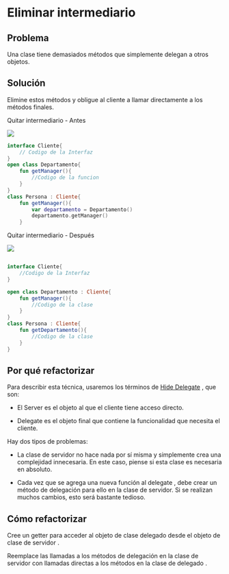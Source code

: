 # Eliminar intermediario

## Problema

Una clase tiene demasiados métodos que simplemente delegan a otros objetos.

## Solución

Elimine estos métodos y obligue al cliente a llamar directamente a los métodos finales.

Quitar intermediario - Antes

![](https://refactoring.guru/images/refactoring/diagrams/Remove%20Middle%20Man%20-%20Before.png?id=f51110f3e0d4423b3f9088e92fc3dce4)

```Kotlin
interface Cliente{
    // Codigo de la Interfaz 
}
open class Departamento{
    fun getManager(){
        //Codigo de la funcion 
    }
}
class Persona : Cliente{
    fun getManager(){
        var departamento = Departamento()
        departamento.getManager()
    }

```


Quitar intermediario - Después

![](https://refactoring.guru/images/refactoring/diagrams/Remove%20Middle%20Man%20-%20After.png?id=f7de1016e76545f7c51af09463ce5f4c)

``` kotlin 

interface Cliente{
    //Codigo de la Interfaz 
}

open class Departamento : Cliente{
    fun getManager(){
        //Codigo de la clase 
    }
}
class Persona : Cliente{
    fun getDepartamento(){
        //Codigo de la clase
    }
}
```

## Por qué refactorizar

Para describir esta técnica, usaremos los términos de [Hide Delegate](https://github.com/IES-Rafael-Alberti/EDES-P4.3.1-Refactoring/blob/main/RefactoringPattern/HideDelegate.md) , que son:

- El Server es el objeto al que el cliente tiene acceso directo.

- Delegate es el objeto final que contiene la funcionalidad que necesita el cliente.

Hay dos tipos de problemas:

- La clase de servidor no hace nada por sí misma y simplemente crea una complejidad innecesaria. En este caso, piense si esta clase es necesaria en absoluto.

- Cada vez que se agrega una nueva función al delegate , debe crear un método de delegación para ello en la clase de servidor. Si se realizan muchos cambios, esto será bastante tedioso.

## Cómo refactorizar

Cree un getter para acceder al objeto de clase delegado desde el objeto de clase de servidor .

Reemplace las llamadas a los métodos de delegación en la clase de servidor con llamadas directas a los métodos en la clase de delegado .
